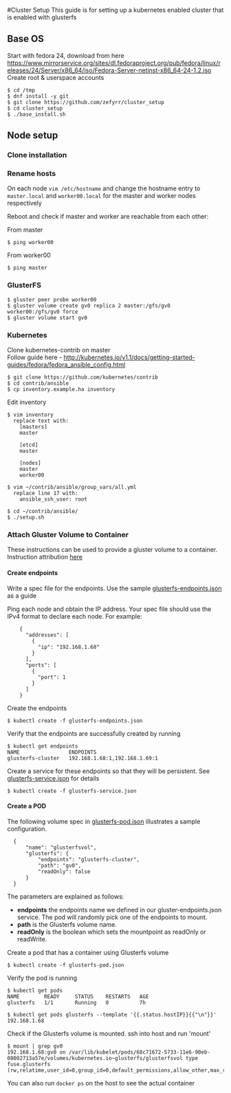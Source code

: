 #Cluster Setup
This guide is for setting up a kubernetes enabled cluster that is enabled with glusterfs

## Base OS

Start with fedora 24, download from here https://www.mirrorservice.org/sites/dl.fedoraproject.org/pub/fedora/linux/releases/24/Server/x86_64/iso/Fedora-Server-netinst-x86_64-24-1.2.iso
Create root & userspace accounts

    $ cd /tmp
    $ dnf install -y git
    $ git clone https://github.com/zefyrr/cluster_setup
    $ cd cluster_setup
    $ ./base_install.sh


## Node setup
### Clone installation
### Rename hosts
On each node `vim /etc/hostname` and change the hostname entry to `master.local` and `worker00.local` for the master and worker nodes respectively

Reboot and check if master and worker are reachable from each other:

From master
```
$ ping worker00
```
From worker00
```
$ ping master
```

### GlusterFS

    $ gluster peer probe worker00
    $ gluster volume create gv0 replica 2 master:/gfs/gv0 worker00:/gfs/gv0 force
    $ gluster volume start gv0

### Kubernetes
Clone kubernetes-contrib on master  
Follow guide here - http://kubernetes.io/v1.1/docs/getting-started-guides/fedora/fedora_ansible_config.html

    $ git clone https://github.com/kubernetes/contrib
    $ cd contrib/ansible
    $ cp inventory.example.ha inventory
    
Edit inventory  

    $ vim inventory
      replace text with:
        [masters]
        master

        [etcd]
        master

        [nodes]
        master
        worker00

    $ vim ~/contrib/ansible/group_vars/all.yml
      replace line 17 with:
        ansible_ssh_user: root

    $ cd ~/contrib/ansible/
    $ ./setup.sh
  
### Attach Gluster Volume to Container

These instructions can be used to provide a gluster volume to a container. Instruction attribution [here](https://github.com/kubernetes/kubernetes/tree/master/examples/volumes/glusterfs)

#### Create endpoints

Write a spec file for the endpoints. Use the sample [glusterfs-endpoints.json](https://github.com/shuaib88/cluster_setup/blob/initialSetup/gluster_vol_examples/glusterfs-endpoints.json) as a guide

Ping each node and obtain the IP address. Your spec file should use the IPv4 format to declare each node. For example:

```
    {
      "addresses": [
        {
          "ip": "192.168.1.68"
        }
      ],
      "ports": [
        {
          "port": 1
        }
      ]
    }
```

Create the endpoints
```
$ kubectl create -f glusterfs-endpoints.json
```
Verify that the endpoints are successfully created by running
```
$ kubectl get endpoints 
NAME                ENDPOINTS                       
glusterfs-cluster   192.168.1.68:1,192.168.1.69:1   
```
Create a service for these endpoints so that they will be persistent. See [glusterfs-service.json](https://github.com/shuaib88/cluster_setup/blob/initialSetup/gluster_vol_examples/glusterfs-services.json) for details 
```
$ kubectl create -f glusterfs-service.json
```

#### Create a POD

The following volume spec in [glusterfs-pod.json](https://github.com/shuaib88/cluster_setup/blob/initialSetup/gluster_vol_examples/glusterfs-pod.json) illustrates a sample configuration.
```
  { 
      "name": "glusterfsvol",
      "glusterfs": {
          "endpoints": "glusterfs-cluster",
          "path": "gv0",
          "readOnly": false
      }
  }
```
The parameters are explained as follows:
- **endpoints** the endpoints name we defined in our gluster-endpoints.json service. The pod will randomly pick one of the endpoints to mount. 
- **path** is the Glusterfs volume name.
- **readOnly** is the boolean which sets the mountpoint as readOnly or readWrite.

Create a pod that has a container using Glusterfs volume
```
$ kubectl create -f glusterfs-pod.json
```

Verify the pod is running
```
$ kubectl get pods
NAME        READY     STATUS    RESTARTS   AGE
glusterfs   1/1       Running   0          7h

$ kubectl get pods glusterfs --template '{{.status.hostIP}}{{"\n"}}'
192.168.1.68
```

Check if the Glusterfs volume is mounted. ssh into host and run 'mount'
```
$ mount | grep gv0
192.168.1.68:gv0 on /var/lib/kubelet/pods/68c71672-5733-11e6-90eb-08002713a57e/volumes/kubernetes.io~glusterfs/glusterfsvol type fuse.glusterfs (rw,relatime,user_id=0,group_id=0,default_permissions,allow_other,max_read=131072)
```

You can also run `docker ps` on the host to see the actual container
